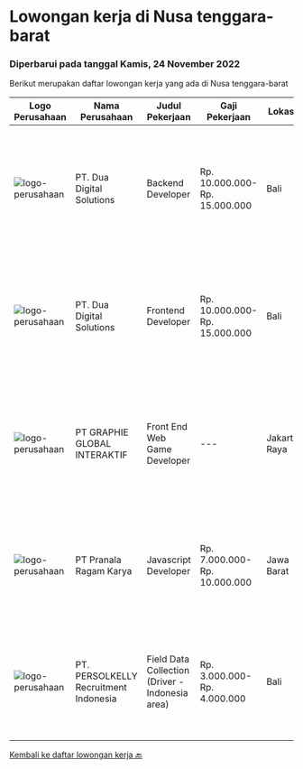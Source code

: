 
  # Lowongan kerja di Nusa tenggara-barat

  ### Diperbarui pada tanggal Kamis, 24 November 2022

  Berikut merupakan daftar lowongan kerja yang ada di Nusa tenggara-barat

  |Logo Perusahaan | Nama Perusahaan | Judul Pekerjaan | Gaji Pekerjaan | Lokasi | Deskripsi | Tanggal diunggah | Pranala |
  | -------------- | --------------- | --------------- | --------- | --------- | -------------- | ------- | ----------- |
  |![logo-perusahaan](https://image-service-cdn.seek.com.au/88b73afb9dce87178b763e985c68ae57d7794b34/ee4dce1061f3f616224767ad58cb2fc751b8d2dc)|PT. Dua Digital Solutions|Backend Developer|Rp. 10.000.000-Rp. 15.000.000|Bali|Hello tech Indonesia.Are you a backend engineer that are Passionate about tech and like challenges? We're looking for experienced independent people...|Rabu, 23 November 2022|https://www.jobstreet.co.id/id/job/backend-developer-4117336?token=0~6e95c01a-1c97-4edb-95a8-5f1005335e2d&sectionRank=1&jobId=jobstreet-id-job-4117336|
|![logo-perusahaan](https://image-service-cdn.seek.com.au/0638cd50f0312ef2e7a06e1345329bde78c1e918/ee4dce1061f3f616224767ad58cb2fc751b8d2dc)|PT. Dua Digital Solutions|Frontend Developer|Rp. 10.000.000-Rp. 15.000.000|Bali|Hello tech Indonesia.Are you a frontend engineer that are Passionate about tech and like challenges?We're looking for experienced independent people...|Rabu, 23 November 2022|https://www.jobstreet.co.id/id/job/frontend-developer-4117352?token=0~6e95c01a-1c97-4edb-95a8-5f1005335e2d&sectionRank=2&jobId=jobstreet-id-job-4117352|
|![logo-perusahaan](https://image-service-cdn.seek.com.au/4cf2a680e40684f2c1e45f1d04725525a26ebc67/ee4dce1061f3f616224767ad58cb2fc751b8d2dc)|PT GRAPHIE GLOBAL INTERAKTIF|Front End Web Game Developer|---|Jakarta Raya|Deskripsi Pekerjaan : Usia maksimal 40 tahun Pendidikan terakhir minimal D3 Menyenangi dunia aplikasi komputer dan pembuatan game Mempunyai kemampuan...|Senin, 21 November 2022|https://www.jobstreet.co.id/id/job/front-end-web-game-developer-4113870?token=0~6e95c01a-1c97-4edb-95a8-5f1005335e2d&sectionRank=3&jobId=jobstreet-id-job-4113870|
|![logo-perusahaan](https://image-service-cdn.seek.com.au/8b751692970fe3027183d7723522b9a255a2863c/ee4dce1061f3f616224767ad58cb2fc751b8d2dc)|PT Pranala Ragam Karya|Javascript Developer|Rp. 7.000.000-Rp. 10.000.000|Jawa Barat|Dibutuhkan segera Javascript Developer dengan kriteria sebagai berikut: Bisa bekerja pada jam malam mengikuti zona waktu klien kami di Amerika....|Selasa, 22 November 2022|https://www.jobstreet.co.id/id/job/javascript-developer-4115091?token=0~6e95c01a-1c97-4edb-95a8-5f1005335e2d&sectionRank=4&jobId=jobstreet-id-job-4115091|
|![logo-perusahaan](https://image-service-cdn.seek.com.au/a778cc2d537d275f0abc3d64068f14c4c640057e/ee4dce1061f3f616224767ad58cb2fc751b8d2dc)|PT. PERSOLKELLY Recruitment Indonesia|Field Data Collection (Driver - Indonesia area)|Rp. 3.000.000-Rp. 4.000.000|Bali|Job Description: Kumpulkan (peta) imajiner di area sesuai instruksi pemimpin. Memenuhi target pemetaan harian/bulanan &amp; mengoperasikan, menangani...|Rabu, 26 Oktober 2022|https://www.jobstreet.co.id/id/job/field-data-collection-driver-indonesia-area-4081173?token=0~6e95c01a-1c97-4edb-95a8-5f1005335e2d&sectionRank=5&jobId=jobstreet-id-job-4081173|


  [Kembali ke daftar lowongan kerja 🔙](../README.md#daftar-lowongan-kerja)
  
